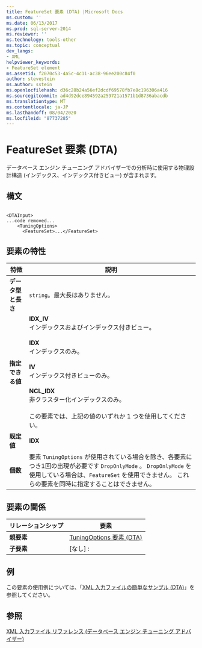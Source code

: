 ```yaml
---
title: FeatureSet 要素 (DTA) |Microsoft Docs
ms.custom: ''
ms.date: 06/13/2017
ms.prod: sql-server-2014
ms.reviewer: ''
ms.technology: tools-other
ms.topic: conceptual
dev_langs:
- XML
helpviewer_keywords:
- FeatureSet element
ms.assetid: f2070c53-4a5c-4c11-ac38-96ee200c84f0
author: stevestein
ms.author: sstein
ms.openlocfilehash: d36c28b24a56ef2dcdf69578fb7e8c196306a416
ms.sourcegitcommit: ad4d92dce894592a259721a1571b1d8736abacdb
ms.translationtype: MT
ms.contentlocale: ja-JP
ms.lasthandoff: 08/04/2020
ms.locfileid: "87737285"
---
```

# <a name="featureset-element-dta"></a>FeatureSet 要素 (DTA)
  データベース エンジン チューニング アドバイザーでの分析時に使用する物理設計構造 (インデックス、インデックス付きビュー) が含まれます。  
  
## <a name="syntax"></a>構文  
  
```  
  
<DTAInput>  
...code removed...  
    <TuningOptions>  
      <FeatureSet>...</FeatureSet>  
```  
  
## <a name="element-characteristics"></a>要素の特性  
  
|特徴|説明|  
|--------------------|-----------------|  
|**データ型と長さ**|`string`。最大長はありません。|  
|**指定できる値**|**IDX_IV**<br /> インデックスおよびインデックス付きビュー。<br /><br /> **IDX**<br /> インデックスのみ。<br /><br /> **IV**<br /> インデックス付きビューのみ。<br /><br /> **NCL_IDX**<br /> 非クラスター化インデックスのみ。<br /><br /> この要素では、上記の値のいずれか 1 つを使用してください。|  
|**既定値**|**IDX**|  
|**個数**|要素 `TuningOptions` が使用されている場合を除き、各要素につき1回の出現が必要です `DropOnlyMode` 。 `DropOnlyMode` を使用している場合は、`FeatureSet` を使用できません。 これらの要素を同時に指定することはできません。|  
  
## <a name="element-relationships"></a>要素の関係  
  
|リレーションシップ|要素|  
|------------------|--------------|  
|**親要素**|[TuningOptions 要素 &#40;DTA&#41;](tuningoptions-element-dta.md)|  
|**子要素**|[なし] :|  
  
## <a name="example"></a>例  
 この要素の使用例については、「[XML 入力ファイルの簡単なサンプル &#40;DTA&#41;](simple-xml-input-file-sample-dta.md)」を参照してください。  
  
## <a name="see-also"></a>参照  
 [XML 入力ファイル リファレンス &#40;データベース エンジン チューニング アドバイザー&#41;](xml-input-file-reference-database-engine-tuning-advisor.md)  
  
  

